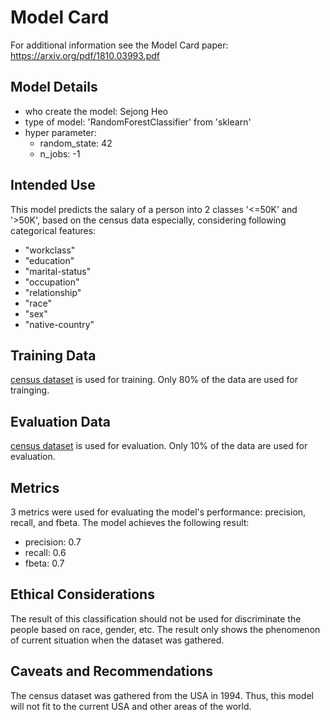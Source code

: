 # Model Card

For additional information see the Model Card paper: https://arxiv.org/pdf/1810.03993.pdf

## Model Details

- who create the model: Sejong Heo
- type of model: 'RandomForestClassifier' from 'sklearn' 
- hyper parameter:
  - random_state: 42
  - n_jobs: -1

## Intended Use

This model predicts the salary of a person into 2 classes '<=50K' and  '>50K', based on the census data especially, considering following categorical features:

- "workclass"
- "education"
- "marital-status"
- "occupation"
- "relationship"
- "race"
- "sex"
- "native-country"

## Training Data

[census dataset](https://archive.ics.uci.edu/ml/datasets/census+income) is used for training. Only 80% of the data are used for trainging.

## Evaluation Data

[census dataset](https://archive.ics.uci.edu/ml/datasets/census+income) is used for evaluation. Only 10% of the data are used for evaluation.

## Metrics

3 metrics were used for evaluating the model's performance: precision, recall, and fbeta. The model achieves the following result:

- precision: 0.7
- recall: 0.6
- fbeta: 0.7

## Ethical Considerations

The result of this classification should not be used for discriminate the people based on race, gender, etc. The result only shows the phenomenon of current situation when the dataset was gathered.

## Caveats and Recommendations

The census dataset was gathered from the USA in 1994. Thus, this model will not fit to the current USA and other areas of the world.